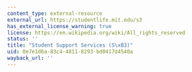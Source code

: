```yaml
---
content_type: external-resource
external_url: https://studentlife.mit.edu/s3
has_external_license_warning: true
license: https://en.wikipedia.org/wiki/All_rights_reserved
status: ''
title: "Student Support Services (S\xB3)"
uid: 0e7e1d6a-83c4-4811-8293-bd0417d4540a
wayback_url: ''
---
```

